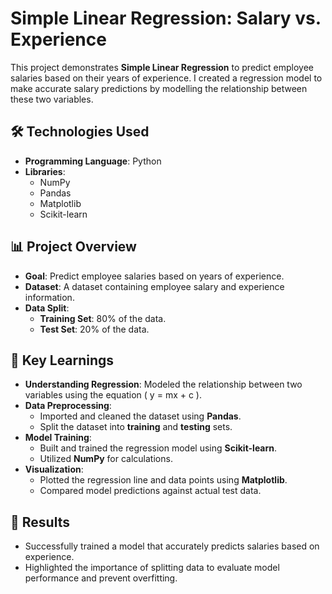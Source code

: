 # Simple Linear Regression: Salary vs. Experience  

This project demonstrates **Simple Linear Regression** to predict employee salaries based on their years of experience. I created a regression model to make accurate salary predictions by modelling the relationship between these two variables.  

## 🛠 Technologies Used  
- **Programming Language**: Python  
- **Libraries**:  
  - NumPy  
  - Pandas  
  - Matplotlib  
  - Scikit-learn  

## 📊 Project Overview  
- **Goal**: Predict employee salaries based on years of experience.  
- **Dataset**: A dataset containing employee salary and experience information.  
- **Data Split**:  
  - **Training Set**: 80% of the data.  
  - **Test Set**: 20% of the data.  

## 🔑 Key Learnings  
- **Understanding Regression**: Modeled the relationship between two variables using the equation \( y = mx + c \).  
- **Data Preprocessing**:  
  - Imported and cleaned the dataset using **Pandas**.  
  - Split the dataset into **training** and **testing** sets.  
- **Model Training**:  
  - Built and trained the regression model using **Scikit-learn**.  
  - Utilized **NumPy** for calculations.  
- **Visualization**:  
  - Plotted the regression line and data points using **Matplotlib**.  
  - Compared model predictions against actual test data.  

## 🚀 Results  
- Successfully trained a model that accurately predicts salaries based on experience.  
- Highlighted the importance of splitting data to evaluate model performance and prevent overfitting.  
